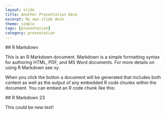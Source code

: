 ```yaml
---
layout: slide
title: Another Presentation Deck
excerpt: My own slide deck
theme: simple
tags: [presentation]
category: presentation
---
```


<section data-markdown>
## R Markdown

This is an R Markdown document. Markdown is a simple formatting syntax for authoring HTML, PDF, and MS Word documents. For more details on using R Markdown see xy.

When you click the button a document will be generated that includes both content as well as the output of any embedded R code chunks within the document. You can embed an R code chunk like this:

</section>

<section data-markdown>
## R Markdown 23

This could be new text!

</section>
